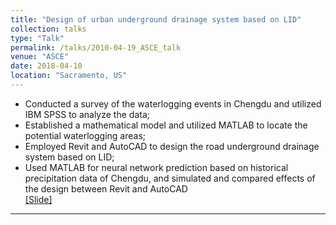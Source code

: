 ```yaml
---
title: "Design of urban underground drainage system based on LID"
collection: talks
type: "Talk"
permalink: /talks/2010-04-19_ASCE_talk
venue: "ASCE"
date: 2018-04-10
location: "Sacramento, US"
---
```


* Conducted a survey of the waterlogging events in Chengdu and utilized IBM SPSS to analyze the data;
* Established a mathematical model and utilized MATLAB to locate the potential waterlogging areas;
* Employed Revit and AutoCAD to design the road underground drainage system based on LID;
* Used MATLAB for neural network prediction based on historical precipitation data of Chengdu, and simulated and compared effects of the design between Revit and AutoCAD <br>
[[Slide]](https://drive.google.com/open?id=16HUoplG408cROgozq-IFcFnPibeG89jl)

---
